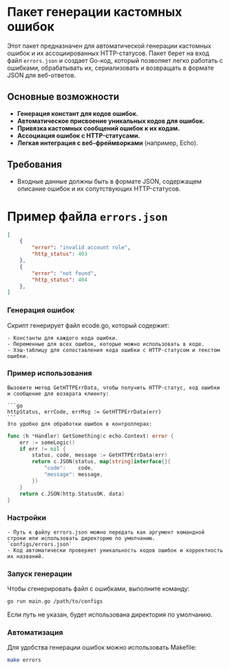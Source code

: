 # Пакет генерации кастомных ошибок

Этот пакет предназначен для автоматической генерации кастомных ошибок и их ассоциированных HTTP-статусов. Пакет берет на вход файл `errors.json` и создает Go-код, который позволяет легко работать с ошибками, обрабатывать их, сериализовать и возвращать в формате JSON для веб-ответов.

## Основные возможности

- **Генерация констант для кодов ошибок.**
- **Автоматическое присвоение уникальных кодов для ошибок.**
- **Привязка кастомных сообщений ошибок к их кодам.**
- **Ассоциация ошибок с HTTP-статусами.**
- **Легкая интеграция с веб-фреймворками** (например, Echo).

## Требования

- Входные данные должны быть в формате JSON, содержащем описание ошибок и их сопутствующих HTTP-статусов.

# Пример файла `errors.json`

```json
[
    {
        "error": "invalid account role",
        "http_status": 403
    },
    {
        "error": "not found",
        "http_status": 404
    },
]
```

### Генерация ошибок

Скрипт генерирует файл ecode.go, который содержит:

    - Константы для каждого кода ошибки.
    - Переменные для всех ошибок, которые можно использовать в коде.
    - Хэш-таблицу для сопоставления кода ошибки с HTTP-статусом и текстом ошибки.

### Пример использования

    Вызовите метод GetHTTPErrData, чтобы получить HTTP-статус, код ошибки и сообщение для возврата клиенту:

    ```go
    httpStatus, errCode, errMsg := GetHTTPErrData(err)
    ```
    Это удобно для обработки ошибок в контроллерах:
```go
func (h *Handler) GetSomething(c echo.Context) error {
    err := someLogic()
    if err != nil {
        status, code, message := GetHTTPErrData(err)
        return c.JSON(status, map[string]interface{}{
            "code":    code,
            "message": message,
        })
    }
    return c.JSON(http.StatusOK, data)
}
```

### Настройки

    - Путь к файлу errors.json можно передать как аргумент командной строки или использовать директорию по умолчанию.
    `configs/errors.json`
    - Код автоматически проверяет уникальность кодов ошибок и корректность их названий.

### Запуск генерации

Чтобы сгенерировать файл с ошибками, выполните команду:

```bash
go run main.go /path/to/configs
```
Если путь не указан, будет использована директория по умолчанию.

### Автоматизация

Для удобства генерации ошибок можно использовать Makefile:

```bash
make errors
```
